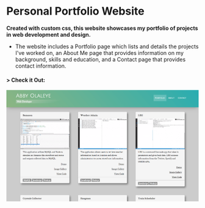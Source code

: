 # Personal Portfolio Website

__Created with custom css, this website showcases my portfolio of projects in web development and design.__ 

* The website includes a Portfolio page which lists and details the projects I've worked on, an About Me page that provides information on my background, skills and education, and a Contact page that provides contact information.

#### > __Check it Out:__
[![Portfolio](img/portfolio2.png)](http://abbyolaleye.com/)